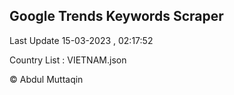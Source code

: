 

## Google Trends Keywords Scraper 
 
Last Update 15-03-2023 , 02:17:52

Country List :
VIETNAM.json



© Abdul Muttaqin 
